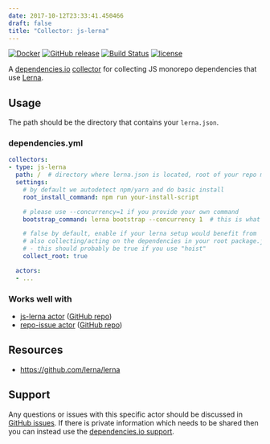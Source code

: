 ```yaml
---
date: 2017-10-12T23:33:41.450466
draft: false
title: "Collector: js-lerna"
---
```


[![Docker](https://img.shields.io/badge/dockerhub-collector--js--lerna-22B8EB.svg)](https://hub.docker.com/r/dependencies/collector-js-lerna/)
[![GitHub release](https://img.shields.io/github/release/dependencies-io/collector-js-lerna.svg)](https://github.com/dependencies-io/collector-js-lerna/releases)
[![Build Status](https://travis-ci.org/dependencies-io/collector-js-lerna.svg?branch=master)](https://travis-ci.org/dependencies-io/collector-js-lerna)
[![license](https://img.shields.io/github/license/dependencies-io/collector-js-lerna.svg)](https://github.com/dependencies-io/collector-js-lerna/blob/master/LICENSE)

A [dependencies.io](https://www.dependencies.io)
[collector](https://www.dependencies.io/docs/collectors/) for collecting JS monorepo dependencies that use [Lerna](https://lernajs.io/).

## Usage

The path should be the directory that contains your `lerna.json`.


### dependencies.yml

```yaml
collectors:
- type: js-lerna
  path: /  # directory where lerna.json is located, root of your repo most likely
  settings:
    # by default we autodetect npm/yarn and do basic install
    root_install_command: npm run your-install-script

    # please use --concurrency=1 if you provide your own command
    bootstrap_command: lerna bootstrap --concurrency 1  # this is what is used by default

    # false by default, enable if your lerna setup would benefit from
    # also collecting/acting on the dependencies in your root package.json
    # - this should probably be true if you use "hoist"
    collect_root: true

  actors:
  - ...
```

### Works well with

- [js-lerna actor](https://www.dependencies.io/docs/actors/js-lerna/) ([GitHub repo](https://github.com/dependencies-io/actor-js-lerna/))
- [repo-issue actor](https://www.dependencies.io/docs/actors/repo-issue/) ([GitHub repo](https://github.com/dependencies-io/actor-repo-issue/))

## Resources

- https://github.com/lerna/lerna

## Support

Any questions or issues with this specific actor should be discussed in [GitHub
issues](https://github.com/dependencies-io/collector-js-lerna/issues). If there is
private information which needs to be shared then you can instead use the
[dependencies.io support](https://app.dependencies.io/support).

